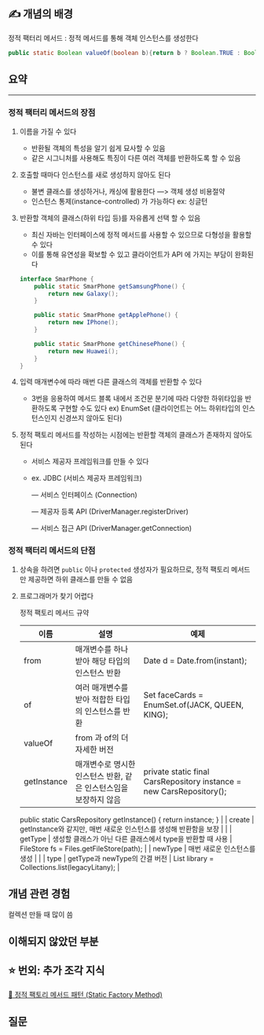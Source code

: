 ## ✍️ 개념의 배경

정적 팩터리 메서드 :  정적 메서드를 통해 객체 인스턴스를 생성한다

```java
public static Boolean valueOf(boolean b){return b ? Boolean.TRUE : Boolean.FALSE ;}
```

## 요약

---

### 정적 팩터리 메서드의 장점

1. 이름을 가질 수 있다
    - 반환될 객체의 특성을 알기 쉽게 묘사할 수 있음
    - 같은 시그니처를 사용해도 특징이 다른 여러 객체를 반환하도록 할 수 있음
2. 호출할 때마다 인스턴스를 새로 생성하지 않아도 된다
    - 불변 클래스를 생성하거나, 캐싱에 활용한다 —> 객체 생성 비용절약
    - 인스턴스 통제(instance-controlled) 가 가능하다  ex: 싱글턴
3. 반환할 객체의 클래스(하위 타입 등)를 자유롭게 선택 할 수 있음
    - 최신 자바는 인터페이스에 정적 메서드를 사용할 수 있으므로 다형성을 활용할 수 있다
    - 이를 통해 유연성을 확보할 수 있고 클라이언트가 API 에 가지는 부담이 완화된다
    
    ```java
    interface SmarPhone {
        public static SmarPhone getSamsungPhone() {
            return new Galaxy();
        }
    
        public static SmarPhone getApplePhone() {
            return new IPhone();
        }
    
        public static SmarPhone getChinesePhone() {
            return new Huawei();
        }
    }
    ```
    
4. 입력 매개변수에 따라 매번 다른 클래스의 객체를 반환할 수 있다
    - 3번을 응용하여 메서드 블록 내에서 조건문 분기에 따라 다양한 하위타입을 반환하도록 구현할 수도 있다 
    ex) EnumSet (클라이언트는 어느 하위타입의 인스턴스인지 신경쓰지 않아도 된다)
5. 정적 팩토리 메서드를 작성하는 시점에는 반환할 객체의 클래스가 존재하지 않아도 된다
    - 서비스 제공자 프레임워크를 만들 수 있다
    - ex. JDBC (서비스 제공자 프레임워크)
        
        — 서비스 인터페이스 (Connection) 
        
        — 제공자 등록 API (DriverManager.registerDriver)
        
        — 서비스 접근 API (DriverManager.getConnection)
        

### 정적 팩터리 메서드의 단점

1. 상속을 하려면 `public` 이나 `protected` 생성자가 필요하므로, 정적 팩토리 메서드만 제공하면 하위 클래스를 만들 수 없음
2. 프로그래머가 찾기 어렵다
    
    정적 팩토리 메서드 규약 
    
    | 이름 | 설명 | 예제 |
    | --- | --- | --- |
    | from | 매개변수를 하나 받아 해당 타입의 인스턴스 반환 | Date d = Date.from(instant); |
    | of | 여러 매개변수를 받아 적합한 타입의 인스턴스를 반환 | Set<Rank> faceCards = EnumSet.of(JACK, QUEEN, KING); |
    | valueOf | from 과 of의 더 자세한 버전 |  |
    | getInstance | 매개변수로 명시한 인스턴스 반환, 같은 인스턴스임을 보장하지 않음 | private static final CarsRepository instance = new CarsRepository();
    public static CarsRepository getInstance() {
        return instance;
    } |
    | create |  getInstance와 같지만, 매번 새로운 인스턴스를 생성해 반환함을 보장 |  |
    | getType | 생성할 클래스가 아닌 다른 클래스에서 type을 반환할 때 사용 | FileStore fs = Files.getFileStore(path); |
    | newType | 매번 새로운 인스턴스를 생성 |  |
    | type | getType과 newType의 간결 버전 | List<Complaint> library = Collections.list(legacyLitany); |
    

## 개념 관련 경험

컬렉션 만들 때 많이 씀 

## 이해되지 않았던 부분

## ⭐️ **번외: 추가 조각 지식**

[💠 정적 팩토리 메서드 패턴 (Static Factory Method)](https://inpa.tistory.com/entry/GOF-%F0%9F%92%A0-%EC%A0%95%EC%A0%81-%ED%8C%A9%ED%86%A0%EB%A6%AC-%EB%A9%94%EC%84%9C%EB%93%9C-%EC%83%9D%EC%84%B1%EC%9E%90-%EB%8C%80%EC%8B%A0-%EC%82%AC%EC%9A%A9%ED%95%98%EC%9E%90)

## 질문


